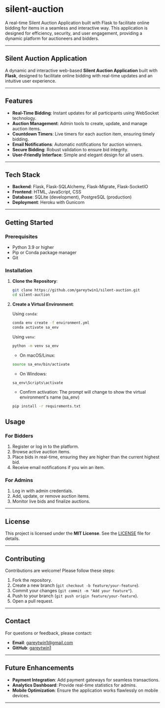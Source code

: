 # silent-auction

A real-time Silent Auction Application built with Flask to facilitate online bidding for items in a seamless and interactive way. This application is designed for efficiency, security, and user engagement, providing a dynamic platform for auctioneers and bidders.

---

## **Silent Auction Application**

A dynamic and interactive web-based **Silent Auction Application** built with **Flask**, designed to facilitate online bidding with real-time updates and an intuitive user experience.

---

## **Features**

- **Real-Time Bidding**: Instant updates for all participants using WebSocket technology.
- **Auction Management**: Admin tools to create, update, and manage auction items.
- **Countdown Timers**: Live timers for each auction item, ensuring timely bidding.
- **Email Notifications**: Automatic notifications for auction winners.
- **Secure Bidding**: Robust validation to ensure bid integrity.
- **User-Friendly Interface**: Simple and elegant design for all users.

---

## **Tech Stack**

- **Backend**: Flask, Flask-SQLAlchemy, Flask-Migrate, Flask-SocketIO
- **Frontend**: HTML, JavaScript, CSS
- **Database**: SQLite (development), PostgreSQL (production)
- **Deployment**: Heroku with Gunicorn

---

## **Getting Started**

### **Prerequisites**

- Python 3.9 or higher
- Pip or Conda package manager
- Git

### **Installation**

1. **Clone the Repository**:

   ```bash
   git clone https://github.com/gareytwin1/silent-auction.git
   cd silent-auction
   ```

2. **Create a Virtual Environment**:

   Using `conda`:

   ```bash
   conda env create -f environment.yml
   conda activate sa_env
   ```

   Using `venv`:

   ```bash
   python -m venv sa_env
   ```

   - On macOS/Linux:

   ```bash
   source sa_env/bin/activate
   ```

   - On Windows:

   ```bash
   sa_env\Scripts\activate
   ```

   - Confirm activation: The prompt will change to show the virtual environment's name  (sa_env)

   ```bash
   pip install -r requirements.txt
   ```

## **Usage**

### **For Bidders**

1. Register or log in to the platform.
2. Browse active auction items.
3. Place bids in real-time, ensuring they are higher than the current highest bid.
4. Receive email notifications if you win an item.

### **For Admins**

1. Log in with admin credentials.
2. Add, update, or remove auction items.
3. Monitor live bids and finalize auctions.

---


## **License**

This project is licensed under the **MIT License**. See the [LICENSE](LICENSE) file for details.

---

## **Contributing**

Contributions are welcome! Please follow these steps:

1. Fork the repository.
2. Create a new branch (`git checkout -b feature/your-feature`).
3. Commit your changes (`git commit -m "Add your feature"`).
4. Push to your branch (`git push origin feature/your-feature`).
5. Open a pull request.

---

## **Contact**

For questions or feedback, please contact:

- **Email**: <gareytwin1@gmail.com>
- **GitHub**: [gareytwin1](https://github.com/gareytwin1)

---

## **Future Enhancements**

- **Payment Integration**: Add payment gateways for seamless transactions.
- **Analytics Dashboard**: Provide real-time statistics for admins.
- **Mobile Optimization**: Ensure the application works flawlessly on mobile devices.

---
